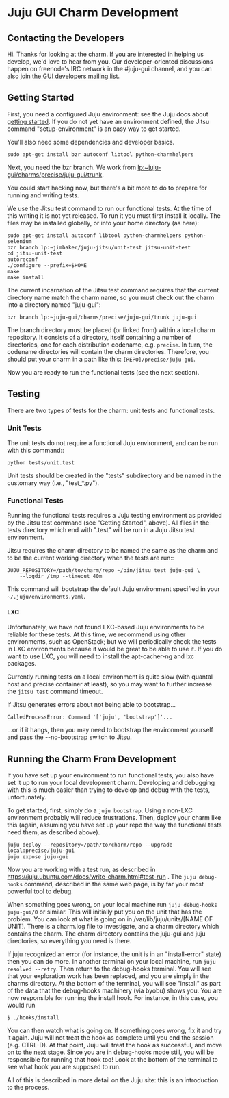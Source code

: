# Juju GUI Charm Development #

## Contacting the Developers ##

Hi.  Thanks for looking at the charm.  If you are interested in helping us
develop, we'd love to hear from you.  Our developer-oriented discussions
happen on freenode's IRC network in the #juju-gui channel, and you can also
join [the GUI developers mailing list](https://lists.ubuntu.com/mailman/listinfo/juju-gui).


## Getting Started ##

First, you need a configured Juju environment: see the Juju docs about
[getting started](https://juju.ubuntu.com/docs/getting-started.html). If you
do not yet have an environment defined, the Jitsu command "setup-environment"
is an easy way to get started.

You'll also need some dependencies and developer basics.

    sudo apt-get install bzr autoconf libtool python-charmhelpers

Next, you need the bzr branch.  We work from
[lp:~juju-gui/charms/precise/juju-gui/trunk](https://code.launchpad.net/~juju-gui/charms/precise/juju-gui/trunk).

You could start hacking now, but there's a bit more to do to prepare for
running and writing tests.

We use the Jitsu test command to run our functional tests.  At the time of
this writing it is not yet released.  To run it you must first install it
locally.  The files may be installed globally, or into your home directory (as
here):

    sudo apt-get install autoconf libtool python-charmhelpers python-selenium
    bzr branch lp:~jimbaker/juju-jitsu/unit-test jitsu-unit-test
    cd jitsu-unit-test
    autoreconf
    ./configure --prefix=$HOME
    make
    make install

The current incarnation of the Jitsu test command requires that the current
directory name match the charm name, so you must check out the charm into a
directory named "juju-gui":

    bzr branch lp:~juju-gui/charms/precise/juju-gui/trunk juju-gui

The branch directory must be placed (or linked from) within a local charm
repository. It consists of a directory, itself containing a number of
directories, one for each distribution codename, e.g. `precise`. In turn, the
codename directories will contain the charm directories. Therefore, you
should put your charm in a path like this: `[REPO]/precise/juju-gui`.

Now you are ready to run the functional tests (see the next section).

## Testing ##

There are two types of tests for the charm: unit tests and functional tests.


### Unit Tests ###

The unit tests do not require a functional Juju environment, and can be run
with this command::

    python tests/unit.test

Unit tests should be created in the "tests" subdirectory and be named in the
customary way (i.e., "test_*.py").


### Functional Tests ###

Running the functional tests requires a Juju testing environment as provided
by the Jitsu test command (see "Getting Started", above).  All files in the
tests directory which end with ".test" will be run in a Juju Jitsu test
environment.

Jitsu requires the charm directory to be named the same as the charm and to be
the current working directory when the tests are run::

    JUJU_REPOSITORY=/path/to/charm/repo ~/bin/jitsu test juju-gui \
        --logdir /tmp --timeout 40m

This command will bootstrap the default Juju environment specified in your
`~/.juju/environments.yaml`.

#### LXC ####

Unfortunately, we have not found LXC-based Juju environments to be reliable
for these tests.  At this time, we recommend using other environments, such as
OpenStack; but we will periodically check the tests in LXC environments
because it would be great to be able to use it.  If you do want to use LXC,
you will need to install the apt-cacher-ng and lxc packages.

Currently running tests on a local environment is quite slow (with quantal
host and precise container at least), so you may want to further increase the
`jitsu test` command timeout.

If Jitsu generates errors about not being able to bootstrap...

    CalledProcessError: Command '['juju', 'bootstrap']'...

...or if it hangs, then you may need to bootstrap the environment yourself and
pass the --no-bootstrap switch to Jitsu.

## Running the Charm From Development ##

If you have set up your environment to run functional tests, you also have set
it up to run your local development charm.  Developing and debugging with this
is much easier than trying to develop and debug with the tests, unfortunately.

To get started, first, simply do a `juju bootstrap`.  Using a non-LXC
environment probably will reduce frustrations.  Then, deploy your charm like
this (again, assuming you have set up your repo the way the functional tests
need them, as described above).

    juju deploy --repository=/path/to/charm/repo --upgrade local:precise/juju-gui
    juju expose juju-gui

Now you are working with a test run, as described in
https://juju.ubuntu.com/docs/write-charm.html#test-run .  The
`juju debug-hooks` command, described in the same web page, is by far your
most powerful tool to debug.

When something goes wrong, on your local machine run
`juju debug-hooks juju-gui/0` or similar.  This will initially put you on the
unit that has the problem.  You can look at what is going on in
/var/lib/juju/units/[NAME OF UNIT].  There is a charm.log file to investigate,
and a charm directory which contains the charm.  The charm directory contains
the juju-gui and juju directories, so everything you need is there.

If juju recognized an error (for instance, the unit is in an "install-error"
state) then you can do more.  In another terminal on your local machine, run
`juju resolved --retry`.  Then return to the debug-hooks terminal.  You will
see that your exploration work has been replaced, and you are simply in the
charms directory.  At the bottom of the terminal, you will see "install" as
part of the data that the debug-hooks machinery (via byobu) shows you.  You
are now responsible for running the install hook.  For instance, in this case,
you would run

    $ ./hooks/install

You can then watch what is going on.  If something goes wrong, fix it and try
it again.  Juju will not treat the hook as complete until you end the session
(e.g. CTRL-D).  At that point, Juju will treat the hook as successful, and
move on to the next stage.  Since you are in debug-hooks mode still, you will
be responsible for running that hook too!  Look at the bottom of the terminal
to see what hook you are supposed to run.

All of this is described in more detail on the Juju site: this is an
introduction to the process.
